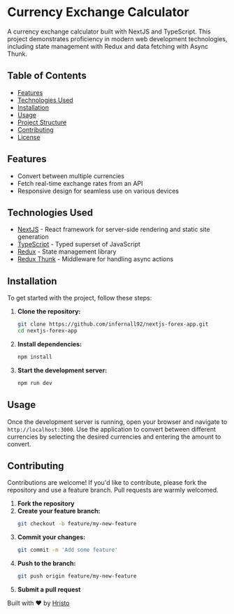 # Currency Exchange Calculator

A currency exchange calculator built with NextJS and TypeScript. This project demonstrates proficiency in modern web development technologies, including state management with Redux and data fetching with Async Thunk.

## Table of Contents

- [Features](#features)
- [Technologies Used](#technologies-used)
- [Installation](#installation)
- [Usage](#usage)
- [Project Structure](#project-structure)
- [Contributing](#contributing)
- [License](#license)

## Features

- Convert between multiple currencies
- Fetch real-time exchange rates from an API
- Responsive design for seamless use on various devices

## Technologies Used

- [NextJS](https://nextjs.org/) - React framework for server-side rendering and static site generation
- [TypeScript](https://www.typescriptlang.org/) - Typed superset of JavaScript
- [Redux](https://redux.js.org/) - State management library
- [Redux Thunk](https://github.com/reduxjs/redux-thunk) - Middleware for handling async actions

## Installation

To get started with the project, follow these steps:

1. **Clone the repository:**
    ```bash
    git clone https://github.com/infernall92/nextjs-forex-app.git
    cd nextjs-forex-app
    ```

2. **Install dependencies:**
    ```bash
    npm install
    ```

3. **Start the development server:**
    ```bash
    npm run dev
    ```

## Usage

Once the development server is running, open your browser and navigate to `http://localhost:3000`. Use the application to convert between different currencies by selecting the desired currencies and entering the amount to convert.


## Contributing

Contributions are welcome! If you'd like to contribute, please fork the repository and use a feature branch. Pull requests are warmly welcomed.

1. **Fork the repository**
2. **Create your feature branch:**
    ```bash
    git checkout -b feature/my-new-feature
    ```
3. **Commit your changes:**
    ```bash
    git commit -m 'Add some feature'
    ```
4. **Push to the branch:**
    ```bash
    git push origin feature/my-new-feature
    ```
5. **Submit a pull request**


Built with ❤️ by [Hristo](https://github.com/infernall92)
